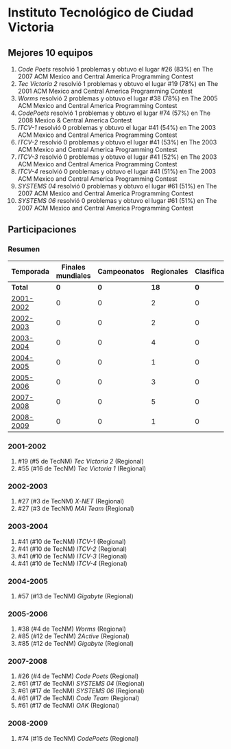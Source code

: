 ---
---

# Instituto Tecnológico de Ciudad Victoria

## Mejores 10 equipos

1. _Code Poets_ resolvió 1 problemas y obtuvo el lugar #26 (83%) en The 2007 ACM Mexico and Central America Programming Contest
1. _Tec Victoria 2_ resolvió 1 problemas y obtuvo el lugar #19 (78%) en The 2001 ACM Mexico and Central America Programming Contest
1. _Worms_ resolvió 2 problemas y obtuvo el lugar #38 (78%) en The 2005 ACM Mexico and Central America Programming Contest
1. _CodePoets_ resolvió 1 problemas y obtuvo el lugar #74 (57%) en The 2008 Mexico & Central America Contest
1. _ITCV-1_ resolvió 0 problemas y obtuvo el lugar #41 (54%) en The 2003 ACM Mexico and Central America Programming Contest
1. _ITCV-2_ resolvió 0 problemas y obtuvo el lugar #41 (53%) en The 2003 ACM Mexico and Central America Programming Contest
1. _ITCV-3_ resolvió 0 problemas y obtuvo el lugar #41 (52%) en The 2003 ACM Mexico and Central America Programming Contest
1. _ITCV-4_ resolvió 0 problemas y obtuvo el lugar #41 (51%) en The 2003 ACM Mexico and Central America Programming Contest
1. _SYSTEMS 04_ resolvió 0 problemas y obtuvo el lugar #61 (51%) en The 2007 ACM Mexico and Central America Programming Contest
1. _SYSTEMS 06_ resolvió 0 problemas y obtuvo el lugar #61 (51%) en The 2007 ACM Mexico and Central America Programming Contest

## Participaciones

### Resumen

| Temporada | Finales mundiales | Campeonatos | Regionales | Clasificatorios | Equipos |
| --- | --- | --- | --- | --- | --- |
| **Total** | **0** | **0** | **18** | **0** | **18** |
| [2001-2002](#2001-2002) | 0 | 0 | 2 | 0 | 2 |
| [2002-2003](#2002-2003) | 0 | 0 | 2 | 0 | 2 |
| [2003-2004](#2003-2004) | 0 | 0 | 4 | 0 | 4 |
| [2004-2005](#2004-2005) | 0 | 0 | 1 | 0 | 1 |
| [2005-2006](#2005-2006) | 0 | 0 | 3 | 0 | 3 |
| [2007-2008](#2007-2008) | 0 | 0 | 5 | 0 | 5 |
| [2008-2009](#2008-2009) | 0 | 0 | 1 | 0 | 1 |

### 2001-2002

1. #19 (#5 de TecNM) _Tec Victoria 2_ (Regional)
1. #55 (#16 de TecNM) _Tec Victoria 1_ (Regional)

### 2002-2003

1. #27 (#3 de TecNM) _X-NET_ (Regional)
1. #27 (#3 de TecNM) _MAI Team_ (Regional)

### 2003-2004

1. #41 (#10 de TecNM) _ITCV-1_ (Regional)
1. #41 (#10 de TecNM) _ITCV-2_ (Regional)
1. #41 (#10 de TecNM) _ITCV-3_ (Regional)
1. #41 (#10 de TecNM) _ITCV-4_ (Regional)

### 2004-2005

1. #57 (#13 de TecNM) _Gigabyte_ (Regional)

### 2005-2006

1. #38 (#4 de TecNM) _Worms_ (Regional)
1. #85 (#12 de TecNM) _2Active_ (Regional)
1. #85 (#12 de TecNM) _Gigabyte_ (Regional)

### 2007-2008

1. #26 (#4 de TecNM) _Code Poets_ (Regional)
1. #61 (#17 de TecNM) _SYSTEMS 04_ (Regional)
1. #61 (#17 de TecNM) _SYSTEMS 06_ (Regional)
1. #61 (#17 de TecNM) _Code Team_ (Regional)
1. #61 (#17 de TecNM) _OAK_ (Regional)

### 2008-2009

1. #74 (#15 de TecNM) _CodePoets_ (Regional)



